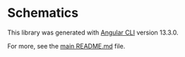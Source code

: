# Schematics

This library was generated with [Angular CLI](https://github.com/angular/angular-cli) version 13.3.0.

For more, see the [main README.md](../../README.md) file.
